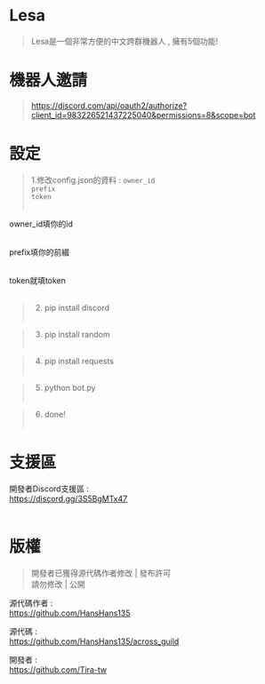 # Lesa
> Lesa是一個非常方便的中文跨群機器人 , 擁有5個功能! <br>
# 機器人邀請
> https://discord.com/api/oauth2/authorize?client_id=983226521437225040&permissions=8&scope=bot <br>
# 設定
> 1.修改config.json的資料 :
`owner_id` <br>
`prefix` <br>
`token`<br> <br>
    
owner_id填你的id <br> <br>
    
prefix填你的前綴 <br> <br>
    
token就填token <br> <br>

> 2. pip install discord <br> <br>

> 3. pip install random <br> <br>

> 4. pip install requests <br> <br>

> 5. python bot.py <br> <br>

> 6. done! <br> <br>


# 支援區
開發者Discord支援區 : <br>
https://discord.gg/3S5BgMTx47 <br> <br>
    
# 版權
> 開發者已獲得源代碼作者修改 | 發布許可<br> 請勿修改 | 公開

源代碼作者 : <br>
https://github.com/HansHans135 <br>

源代碼 : <br>
https://github.com/HansHans135/across_guild <br>

開發者 : <br>
https://github.com/Tira-tw